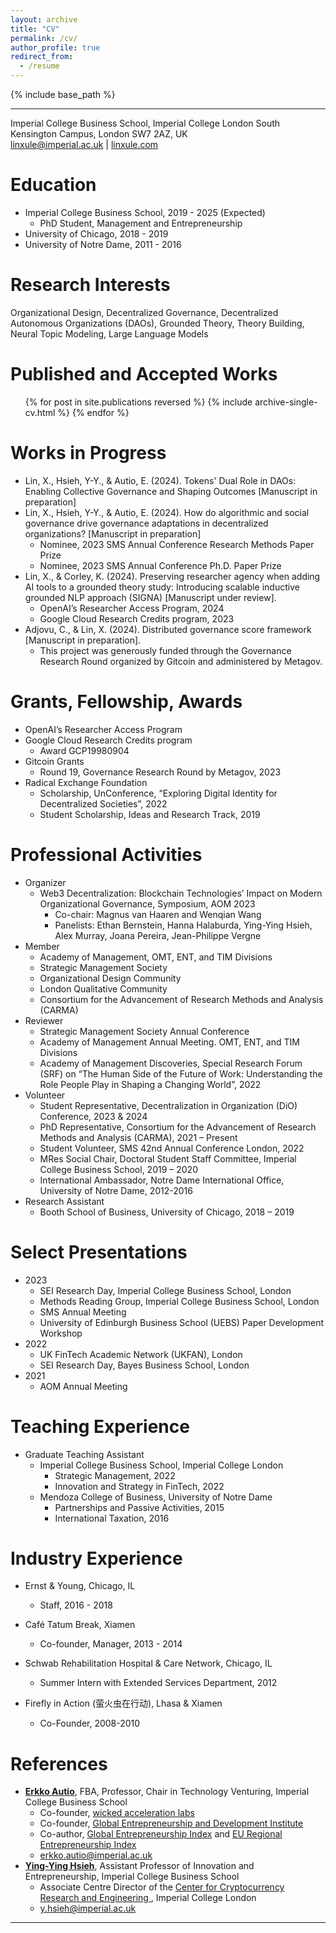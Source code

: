 ```yaml
---
layout: archive
title: "CV"
permalink: /cv/
author_profile: true
redirect_from:
  - /resume
---
```


{% include base_path %}

---
Imperial College Business School, Imperial College London
South Kensington Campus, London SW7 2AZ, UK 			
[linxule@imperial.ac.uk](mailto:linxule@imperial.ac.uk) |  [linxule.com](https://linxule.com/)

# Education

* Imperial College Business School, 2019 - 2025 (Expected)
  * PhD Student, Management and Entrepreneurship
* University of Chicago, 2018 - 2019
* University of Notre Dame, 2011 - 2016

# Research Interests

Organizational Design, Decentralized Governance, Decentralized Autonomous Organizations (DAOs), Grounded Theory, Theory Building, Neural Topic Modeling, Large Language Models

# Published and Accepted Works

<ul>{% for post in site.publications reversed %}
  {% include archive-single-cv.html %}
{% endfor %}</ul>


# Works in Progress

- Lin, X., Hsieh, Y-Y., & Autio, E. (2024). Tokens' Dual Role in DAOs: Enabling Collective Governance and Shaping Outcomes [Manuscript in preparation]
- Lin, X., Hsieh, Y-Y., & Autio, E. (2024). How do algorithmic and social governance drive governance adaptations in decentralized organizations? [Manuscript in preparation]
	- Nominee, 2023 SMS Annual Conference Research Methods Paper Prize
	- Nominee, 2023 SMS Annual Conference Ph.D. Paper Prize
- Lin, X., & Corley, K. (2024). Preserving researcher agency when adding AI tools to a grounded theory study: Introducing scalable inductive grounded NLP approach (SIGNA) [Manuscript under review].
	- OpenAI’s Researcher Access Program, 2024
	- Google Cloud Research Credits program, 2023
- Adjovu, C., & Lin, X. (2024). Distributed governance score framework [Manuscript in preparation].
	- This project was generously funded through the Governance Research Round organized by Gitcoin and administered by Metagov.

# Grants, Fellowship, Awards

- OpenAI’s Researcher Access Program
- Google Cloud Research Credits program
  - Award GCP19980904
- Gitcoin Grants
  - Round 19, Governance Research Round by Metagov, 2023
- Radical Exchange Foundation
  - Scholarship, UnConference, “Exploring Digital Identity for Decentralized Societies”, 2022
  - Student Scholarship, Ideas and Research Track, 2019


# Professional Activities

- Organizer
	- Web3 Decentralization: Blockchain Technologies’ Impact on Modern Organizational Governance, Symposium, AOM 2023
		- Co-chair: Magnus van Haaren and Wenqian Wang
		- Panelists: Ethan Bernstein, Hanna Halaburda, Ying-Ying Hsieh, Alex Murray, Joana Pereira, Jean-Philippe Vergne
- Member
  - Academy of Management, OMT, ENT, and TIM Divisions
  - Strategic Management Society
  - Organizational Design Community
  - London Qualitative Community
  - Consortium for the Advancement of Research Methods and Analysis (CARMA)
- Reviewer
  - Strategic Management Society Annual Conference
  - Academy of Management Annual Meeting. OMT, ENT, and TIM Divisions
  - Academy of Management Discoveries, Special Research Forum (SRF) on “The Human Side of the Future of Work: Understanding the Role People Play in Shaping a Changing World”, 2022
- Volunteer
  - Student Representative, Decentralization in Organization (DiO) Conference, 2023 & 2024
  - PhD Representative, Consortium for the Advancement of Research Methods and Analysis (CARMA), 2021 – Present
  - Student Volunteer, SMS 42nd Annual Conference London, 2022
  - MRes Social Chair, Doctoral Student Staff Committee, Imperial College Business School, 2019 – 2020
  - International Ambassador, Notre Dame International Office, University of Notre Dame, 2012-2016
- Research Assistant
  - Booth School of Business, University of Chicago, 2018 – 2019

# Select Presentations

- 2023
	- SEI Research Day, Imperial College Business School, London
	- Methods Reading Group, Imperial College Business School, London
	- SMS Annual Meeting
	- University of Edinburgh Business School (UEBS) Paper Development Workshop
- 2022
	- UK FinTech Academic Network (UKFAN), London
	- SEI Research Day, Bayes Business School, London
- 2021
	- AOM Annual Meeting

# Teaching Experience

- Graduate Teaching Assistant
	- Imperial College Business School, Imperial College London
		- Strategic Management, 2022
		- Innovation and Strategy in FinTech, 2022
	- Mendoza College of Business, University of Notre Dame
		- Partnerships and Passive Activities, 2015 
		- International Taxation, 2016

# Industry Experience

* Ernst & Young, Chicago, IL
  * Staff, 2016 - 2018

* Café Tatum Break, Xiamen
  * Co-founder, Manager, 2013 - 2014
* Schwab Rehabilitation Hospital & Care Network, Chicago, IL
  * Summer Intern with Extended Services Department, 2012

* Firefly in Action (萤火虫在行动), Lhasa & Xiamen
  * Co-Founder, 2008-2010


# References

* **[Erkko Autio](https://www.imperial.ac.uk/people/erkko.autio)**, FBA, Professor, Chair in Technology Venturing, Imperial College Business School
	* Co-founder, [wicked acceleration labs](https://www.wickedacceleration.org/)
	* Co-founder, [Global Entrepreneurship and Development Institute](http://www.thegedi.org/) 
	* Co-author, [Global Entrepreneurship Index](http://www.thegedi.org/research/gedi-index) and [EU Regional Entrepreneurship Index](http://bookshop.europa.eu/en/redi-the-regional-entrepreneurship-and-development-index-pbKN0214462/?CatalogCategoryID=cKYKABsttvUAAAEjrpAY4e5L)
	* [erkko.autio@imperial.ac.uk](mailto:erkko.autio@imperial.ac.uk)
* **[Ying-Ying Hsieh](https://www.imperial.ac.uk/people/y.hsieh)**, Assistant Professor of Innovation and Entrepreneurship, Imperial College Business School
	* Associate Centre Director of the [Center for Cryptocurrency Research and Engineering ](https://www.imperial.ac.uk/cryptocurrency), Imperial College London
	* [y.hsieh@imperial.ac.uk](mailto:y.hsieh@imperial.ac.uk)


----------------------------

